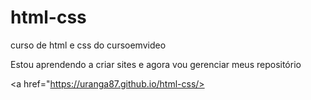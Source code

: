# html-css
 curso de html e css do cursoemvideo

 Estou aprendendo a criar sites e agora vou gerenciar meus repositório

 <a href="https://uranga87.github.io/html-css/>